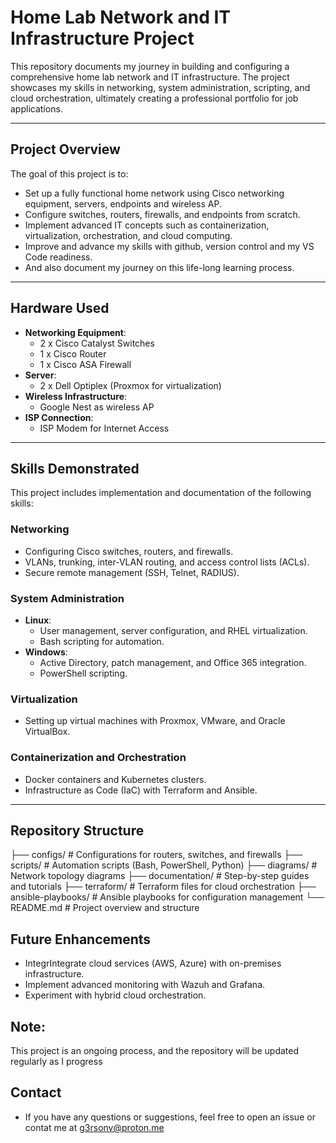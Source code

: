 # Home Lab Network and IT Infrastructure Project

This repository documents my journey in building and configuring a comprehensive home lab network and IT infrastructure. 
The project showcases my skills in networking, system administration, scripting, and cloud orchestration, ultimately creating a professional portfolio for job applications.

---

## **Project Overview**
The goal of this project is to:
- Set up a fully functional home network using Cisco networking equipment, servers, endpoints and wireless AP.
- Configure switches, routers, firewalls, and endpoints from scratch.
- Implement advanced IT concepts such as containerization, virtualization, orchestration, and cloud computing.
- Improve and advance my skills with github, version control and my VS Code readiness.
- And also document my journey on this life-long learning process.

---

## **Hardware Used**
- **Networking Equipment**:
  - 2 x Cisco Catalyst Switches
  - 1 x Cisco Router
  - 1 x Cisco ASA Firewall
- **Server**:
  - 2 x Dell Optiplex (Proxmox for virtualization)
- **Wireless Infrastructure**:
  - Google Nest as wireless AP
- **ISP Connection**:
  - ISP Modem for Internet Access

---

## **Skills Demonstrated**
This project includes implementation and documentation of the following skills:

### **Networking**
- Configuring Cisco switches, routers, and firewalls.
- VLANs, trunking, inter-VLAN routing, and access control lists (ACLs).
- Secure remote management (SSH, Telnet, RADIUS).

### **System Administration**
- **Linux**:
  - User management, server configuration, and RHEL virtualization.
  - Bash scripting for automation.
- **Windows**:
  - Active Directory, patch management, and Office 365 integration.
  - PowerShell scripting.

### **Virtualization**
- Setting up virtual machines with Proxmox, VMware, and Oracle VirtualBox.

### **Containerization and Orchestration**
- Docker containers and Kubernetes clusters.
- Infrastructure as Code (IaC) with Terraform and Ansible.

---

## **Repository Structure**

├── configs/ # Configurations for routers, switches, and firewalls 
├── scripts/ # Automation scripts (Bash, PowerShell, Python) 
├── diagrams/ # Network topology diagrams 
├── documentation/ # Step-by-step guides and tutorials
├── terraform/ # Terraform files for cloud orchestration 
├── ansible-playbooks/ # Ansible playbooks for configuration management 
└── README.md # Project overview and structure

## **Future Enhancements**
- IntegrIntegrate cloud services (AWS, Azure) with on-premises infrastructure.
- Implement advanced monitoring with Wazuh and Grafana.
- Experiment with hybrid cloud orchestration.

## Note:
This project is an ongoing process, and the repository will be updated regularly as I progress


## **Contact**
- If you have any questions or suggestions, feel free to open an issue or contat me at g3rsonv@proton.me
